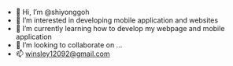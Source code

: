 - 👋 Hi, I’m @shiyonggoh
- 👀 I’m interested in developing mobile application and websites 
- 🌱 I’m currently learning how to develop my webpage and mobile application
- 💞️ I’m looking to collaborate on ...
- 📫 winsley12092@gmail.com

<!---
shiyonggoh/shiyonggoh is a ✨ special ✨ repository because its `README.md` (this file) appears on your GitHub profile.
You can click the Preview link to take a look at your changes.
--->
